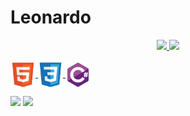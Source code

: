 # Leonardo
<div align="center">
  <a href="https://github.com/Leonardo Pereira">
  <img height="180em" src="https://github-readme-stats.vercel.app/api?username=leonardo&show_icons=true&theme=dracula&include_all_commits=true&count_private=true"/>
  <img height="180em" src="https://github-readme-stats.vercel.app/api/top-langs/?username=pereira17FC&layout=compact&langs_count=7&theme=dracula"/>
    
</div>
  
<div style="display: inline_block"><br>
  <img align="center" alt="Leonardo-HTML" height="40" width="40" src="https://raw.githubusercontent.com/devicons/devicon/master/icons/html5/html5-original.svg">
  <img align="center" alt="Leonardo-CSS" height="40" width="40" src="https://raw.githubusercontent.com/devicons/devicon/master/icons/css3/css3-original.svg">
  <img align="center" alt="Leonardo-Csharp" height="40" width="40" src="https://raw.githubusercontent.com/devicons/devicon/master/icons/csharp/csharp-original.svg">
  
</div> 
  
<div> 
  
  <a href="https://instagram.com/leo.sp.17" target="_blank"><img src="https://img.shields.io/badge/-Instagram-%23E4405F?style=for-the-badge&logo=instagram&logoColor=white" target="_blue"></a>
  <a href = "lpff2105@gmail.com"><img src="https://img.shields.io/badge/-Gmail-%23333?style=for-the-badge&logo=gmail&logoColor=white" target="_blank"></a>
